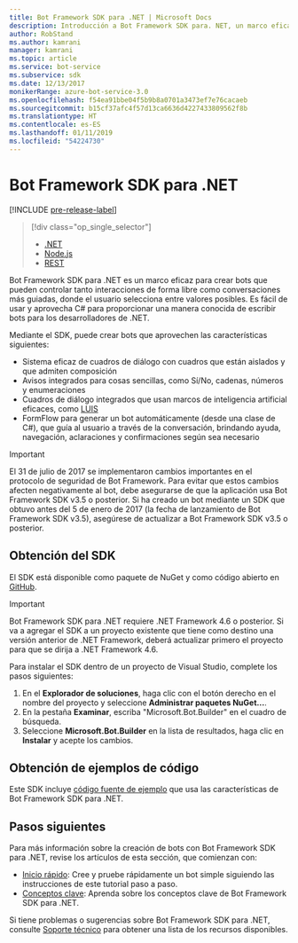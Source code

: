 ```yaml
---
title: Bot Framework SDK para .NET | Microsoft Docs
description: Introducción a Bot Framework SDK para. NET, un marco eficaz y fácil de usar para la creación de bots.
author: RobStand
ms.author: kamrani
manager: kamrani
ms.topic: article
ms.service: bot-service
ms.subservice: sdk
ms.date: 12/13/2017
monikerRange: azure-bot-service-3.0
ms.openlocfilehash: f54ea91bbe04f5b9b8a0701a3473ef7e76cacaeb
ms.sourcegitcommit: b15cf37afc4f57d13ca6636d4227433809562f8b
ms.translationtype: HT
ms.contentlocale: es-ES
ms.lasthandoff: 01/11/2019
ms.locfileid: "54224730"
---
```

# <a name="bot-framework-sdk-for-net"></a>Bot Framework SDK para .NET

[!INCLUDE [pre-release-label](../includes/pre-release-label-v3.md)]

> [!div class="op_single_selector"]
> - [.NET](../dotnet/bot-builder-dotnet-overview.md)
> - [Node.js](../nodejs/bot-builder-nodejs-overview.md)
> - [REST](../rest-api/bot-framework-rest-overview.md)

Bot Framework SDK para .NET es un marco eficaz para crear bots que pueden controlar tanto interacciones de forma libre como conversaciones más guiadas, donde el usuario selecciona entre valores posibles. Es fácil de usar y aprovecha C# para proporcionar una manera conocida de escribir bots para los desarrolladores de .NET.

Mediante el SDK, puede crear bots que aprovechen las características siguientes: 

- Sistema eficaz de cuadros de diálogo con cuadros que están aislados y que admiten composición
- Avisos integrados para cosas sencillas, como Sí/No, cadenas, números y enumeraciones
- Cuadros de diálogo integrados que usan marcos de inteligencia artificial eficaces, como <a href="http://luis.ai" target="_blank">LUIS</a>
- FormFlow para generar un bot automáticamente (desde una clase de C#), que guía al usuario a través de la conversación, brindando ayuda, navegación, aclaraciones y confirmaciones según sea necesario

> [!IMPORTANT]
> El 31 de julio de 2017 se implementaron cambios importantes en el protocolo de seguridad de Bot Framework. Para evitar que estos cambios afecten negativamente al bot, debe asegurarse de que la aplicación usa Bot Framework SDK v3.5 o posterior. Si ha creado un bot mediante un SDK que obtuvo antes del 5 de enero de 2017 (la fecha de lanzamiento de Bot Framework SDK v3.5), asegúrese de actualizar a Bot Framework SDK v3.5 o posterior.

## <a name="get-the-sdk"></a>Obtención del SDK

El SDK está disponible como paquete de NuGet y como código abierto en <a href="https://github.com/Microsoft/BotBuilder" target="_blank">GitHub</a>.

> [!IMPORTANT]
> Bot Framework SDK para .NET requiere .NET Framework 4.6 o posterior. Si va a agregar el SDK a un proyecto existente que tiene como destino una versión anterior de .NET Framework, deberá actualizar primero el proyecto para que se dirija a .NET Framework 4.6.

Para instalar el SDK dentro de un proyecto de Visual Studio, complete los pasos siguientes:

1. En el **Explorador de soluciones**, haga clic con el botón derecho en el nombre del proyecto y seleccione **Administrar paquetes NuGet…**.
2. En la pestaña **Examinar**, escriba "Microsoft.Bot.Builder" en el cuadro de búsqueda.
3. Seleccione **Microsoft.Bot.Builder** en la lista de resultados, haga clic en **Instalar** y acepte los cambios.

## <a name="get-code-samples"></a>Obtención de ejemplos de código

Este SDK incluye [código fuente de ejemplo](bot-builder-dotnet-samples.md) que usa las características de Bot Framework SDK para .NET.

## <a name="next-steps"></a>Pasos siguientes

Para más información sobre la creación de bots con Bot Framework SDK para .NET, revise los artículos de esta sección, que comienzan con:

- [Inicio rápido](bot-builder-dotnet-quickstart.md): Cree y pruebe rápidamente un bot simple siguiendo las instrucciones de este tutorial paso a paso.
- [Conceptos clave](bot-builder-dotnet-concepts.md): Aprenda sobre los conceptos clave de Bot Framework SDK para .NET.

Si tiene problemas o sugerencias sobre Bot Framework SDK para .NET, consulte [Soporte técnico](../bot-service-resources-links-help.md) para obtener una lista de los recursos disponibles. 
